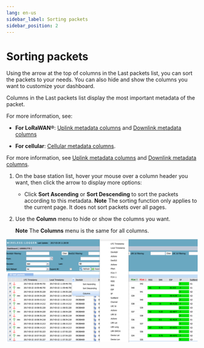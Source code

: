 ```yaml
---
lang: en-us
sidebar_label: Sorting packets
sidebar_position: 2
---
```


# Sorting packets

Using the arrow at the top of columns in the Last
packets list, you can sort the packets to your needs. You can
also hide and show the columns you want to customize your dashboard.

Columns in the Last packets list display the most important metadata of the packet.

For more information, see:

- **For LoRaWAN®**: [Uplink metadata   columns](../lorawan-traffic/uplink-lorawan-packets.md#uplink-metadata-columns)
  and [Downlink metadata   columns](../lorawan-traffic/downlink-lorawan-unicast-packets.md#downlink-metadata-columns)

- **For cellular**: [Cellular metadata columns](../cellular-traffic-tpw/cellular-traffic-overview.md#cellular-metadata-columns).


For more information, see [Uplink metadata columns](../lorawan-traffic/uplink-lorawan-packets.md#uplink-metadata-columns) and [Downlink metadata columns](../lorawan-traffic/downlink-lorawan-unicast-packets.md#downlink-metadata-columns).


1.  On the base station list, hover your mouse over a column header you
    want, then click the arrow to display more options:

    - Click **Sort Ascending** or **Sort Descending** to sort the
      packets according to this metadata. **Note** The sorting function
      only applies to the current page. It does not sort packets over
      all pages.

2.  Use the **Column** menu to hide or show the columns you want.

    **Note** The **Columns** menu is the same for all columns.

![](./_images/sorting.png)

